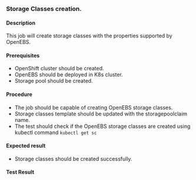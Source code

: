 ### Storage Classes creation.

#### Description

This job will create storage classes with the properties supported by OpenEBS.

#### Prerequisites

- OpenShift cluster should be created.
- OpenEBS should be deployed in K8s cluster.
- Storage pool should be created.

#### Procedure

- The job should be capable of creating OpenEBS storage classes.
- Storage classes template should be updated with the storagepoolclaim name.
- The test should check if the OpenEBS storage classes are created using kubectl command `kubectl get sc`

#### Expected result

- Storage classes should be created successfully. 

#### Test Result


